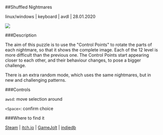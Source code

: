 ##Shuffled Nightmares

linux/windows | keyboard | avdl | 28.01.2020

<img id="icon_light" src="@DIR_IMAGES@icon_shuffled-nightmares.png"/>

###Description

The aim of this puzzle is to use the "Control Points" to rotate the parts of each nightmare, so that it shows the complete image.
Each of the 12 level is more difficult than the previous one. The Control Points start appearing closer to each other, and their behaviour changes, to pose a bigger challenge.

There is an extra random mode, which uses the same nightmares, but in new and challenging patterns.

###Controls

`awsd`: move selection around

`<Space>`: confirm choice

###Where to find it

[Steam](https://store.steampowered.com/app/1289510) |
[itch.io](https://darkdimension.itch.io/shuffled-nightmares) |
[GameJolt](https://gamejolt.com/games/shuffled_nightmares/484001) |
[indiedb](https://www.indiedb.com/games/shuffled-nightmares)

